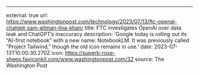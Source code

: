 ---
external: true
url: https://www.washingtonpost.com/technology/2023/07/13/ftc-openai-chatgpt-sam-altman-lina-khan/
title: FTC investigates OpenAI over data leak and ChatGPT’s inaccuracy
description: 'Google today is rolling out its “AI-first notebook” with a new name: NotebookLM. It was previously called “Project Tailwind,” though the old icon remains in use.'
date: 2023-07-13T10:00:30.270Z
icon: https://superb-rose-sheep.faviconkit.com/www.washingtonpost.com/32
source: The Washington Post